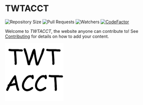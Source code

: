 # TWTACCT
![Repository Size](https://img.shields.io/github/repo-size/forkiesassds/twtacct) ![Pull Requests](https://img.shields.io/github/issues-pr-closed/forkiesassds/twtacct?color=LimeGreen) ![Watchers](https://img.shields.io/github/watchers/forkiesassds/twtacct?color=dodgerblue) [![CodeFactor](https://www.codefactor.io/repository/github/forkiesassds/twtacct/badge)](https://www.codefactor.io/repository/github/forkiesassds/twtacct)

Welcome to *TWTACCT*, the website anyone can contribute to! See [Contributing](CONTRIBUTING.md) for details on how to add your content.

![TWTACCT](media/android-chrome-192x192.png)

